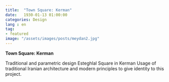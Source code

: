 ```yaml
---
title:  "Town Square: Kerman"
date:   1930-01-13 01:00:00
categories: Design
lang : en
tag:
- featured
image: "/assets/images/posts/meydan2.jpg"
---
```

**Town Square: Kerman**

Traditional and parametric design
Esteghlal Square in Kerman
Usage of traditional Iranian architecture and modern principles to give identity to this project.